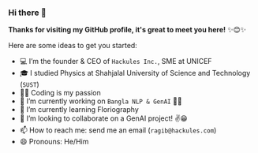 
### Hi there 👋
**Thanks for visiting my GitHub profile, it's great to meet you here!** ✨😊✨

Here are some ideas to get you started:  

- 💻 I’m the founder & CEO of `Hackules Inc.`, SME at UNICEF
- 🎓 I studied Physics at Shahjalal University of Science and Technology (`SUST`)
- 🧑‍💻 Coding is my passion
- 🔭 I’m currently working on `Bangla NLP & GenAI` 🚀💙
- 🌱 I’m currently learning Floriography
- 👯 I’m looking to collaborate on a GenAI project! ✌😁
- 📫 How to reach me: send me an email (`ragib@hackules.com`)
- 😄 Pronouns: He/Him
